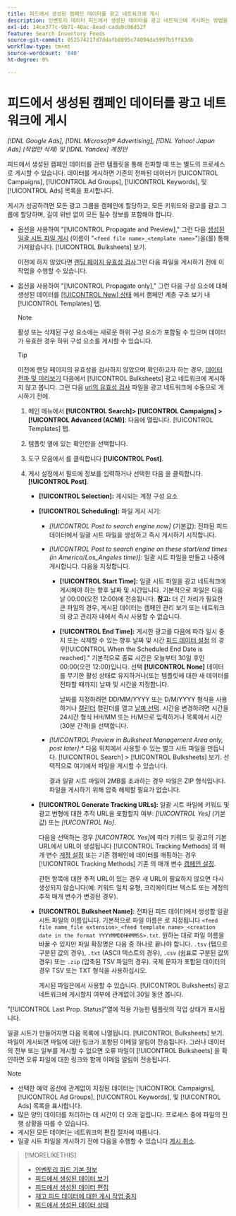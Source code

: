 ```yaml
---
title: 피드에서 생성된 캠페인 데이터를 광고 네트워크에 게시
description: 인벤토리 데이터 피드에서 생성된 데이터를 광고 네트워크에 게시하는 방법을 알아봅니다.
exl-id: 14ce377c-9b71-48ac-8ead-cada9c06d52f
feature: Search Inventory Feeds
source-git-commit: 052574217d7ddafb8895c74094da5997b5ff83db
workflow-type: tm+mt
source-wordcount: '840'
ht-degree: 0%

---
```


# 피드에서 생성된 캠페인 데이터를 광고 네트워크에 게시

*[!DNL Google Ads], [!DNL Microsoft® Advertising], [!DNL Yahoo! Japan Ads] (작업만 삭제) 및 [!DNL Yandex] 계정만*

피드에서 생성된 캠페인 데이터를 관련 템플릿을 통해 전파할 때 또는 별도의 프로세스로 게시할 수 있습니다. 데이터를 게시하면 기존의 전파된 데이터가 [!UICONTROL Campaigns], [!UICONTROL Ad Groups], [!UICONTROL Keywords], 및 [!UICONTROL Ads] 목록을 표시합니다.

게시가 성공하려면 모든 광고 그룹을 캠페인에 할당하고, 모든 키워드와 광고를 광고 그룹에 할당하며, 길이 위반 없이 모든 필수 정보를 포함해야 합니다.

* 옵션을 사용하여 &quot;[!UICONTROL Propagate and Preview],&quot; 그런 다음 [생성된 일괄 시트 파일 게시](/help/search-social-commerce/campaign-management/bulksheets/bulksheet-post.md) (이름이 &quot;`<feed file name>_<template name>`&quot;)을(를) 통해 가져왔습니다. [!UICONTROL Bulksheets] 보기.

  이전에 하지 않았다면 [랜딩 페이지 유효성 검사](/help/search-social-commerce/campaign-management/bulksheets/bulksheet-validate-landing-pages.md)그런 다음 파일을 게시하기 전에 이 작업을 수행할 수 있습니다.

* 옵션을 사용하여 &quot;[!UICONTROL Propagate only],&quot; 그런 다음 구성 요소에 대해 생성된 데이터를 [[!UICONTROL New] 상태](propagated-data-status.md) 에서 캠페인 계층 구조 보기 내 [!UICONTROL Templates] 탭.

  >[!NOTE]
  >
  >활성 또는 삭제된 구성 요소에는 새로운 하위 구성 요소가 포함될 수 있으며 데이터가 유효한 경우 하위 구성 요소를 게시할 수 있습니다.

  >[!TIP]
  >
  >이전에 랜딩 페이지의 유효성을 검사하지 않았으며 확인하고자 하는 경우, [데이터 전파 및 미리보기](feed-data-propagate.md) 다음에서 [!UICONTROL Bulksheets] 광고 네트워크에 게시하지 않고 봅니다. 그런 다음 [url의 유효성 검사](/help/search-social-commerce/campaign-management/bulksheets/bulksheet-validate-landing-pages.md) 파일을 광고 네트워크에 수동으로 게시하기 전에.

   1. 메인 메뉴에서 **[!UICONTROL Search]> [!UICONTROL Campaigns] >[!UICONTROL Advanced (ACM)]**: 다음에 열립니다. [!UICONTROL Templates] 탭.

   1. 템플릿 옆에 있는 확인란을 선택합니다.

   1. 도구 모음에서 를 클릭합니다 **[!UICONTROL Post]**.

   1. 게시 설정에서 필드에 정보를 입력하거나 선택한 다음 을 클릭합니다. **[!UICONTROL Post]**.

      * **[!UICONTROL Selection]:** 게시되는 계정 구성 요소

      * **[!UICONTROL Scheduling]:** 파일 게시 시기:

         * *[!UICONTROL Post to search engine now]* (기본값): 전파된 피드 데이터에서 일괄 시트 파일을 생성하고 즉시 게시하기 시작합니다.

         * *[!UICONTROL Post to search engine on these start/end times (in America/Los_Angeles time)]:* 일괄 시트 파일을 만들고 나중에 게시합니다. 다음을 지정합니다.

            * **[!UICONTROL Start Time]:** 일괄 시트 파일을 광고 네트워크에 게시해야 하는 향후 날짜 및 시간입니다. 기본적으로 파일은 다음 날 00:00(오전 12:00)에 전송됩니다. **참고:** 더 긴 처리가 필요한 큰 파일의 경우, 게시된 데이터는 캠페인 관리 보기 또는 네트워크의 광고 관리자 내에서 즉시 사용할 수 없습니다.

            * **[!UICONTROL End Time]:** 게시한 광고를 다음에 따라 일시 중지 또는 삭제할 수 있는 향후 날짜 및 시간 [피드 데이터 설정](feed-settings-manage.md#feed-data-settings) 의 경우[!UICONTROL When the Scheduled End Date is reached].&quot; 기본적으로 종료 시간은 오늘부터 30일 후인 00:00(오전 12:00)입니다. 선택 **[!UICONTROL None]** 데이터를 무기한 활성 상태로 유지하거나(또는 템플릿에 대한 새 데이터를 전파할 때까지) 날짜 및 시간을 지정합니다.

              날짜를 지정하려면 DD/MM/YYYY 또는 D/M/YYYY 형식을 사용하거나 [캘린더](/help/search-social-commerce/assets/calendar.png "캘린더") 캘린더를 열고 [날짜 선택](/help/search-social-commerce/common-tasks/navigation-editing-selection/calendar.md). 시간을 변경하려면 시간을 24시간 형식 HH/MM 또는 H/M으로 입력하거나 목록에서 시간(30분 간격)을 선택합니다.

         * *[!UICONTROL Preview in Bulksheet Management Area only, post later]:** 다음 위치에서 사용할 수 있는 벌크 시트 파일을 만듭니다. [!UICONTROL Search] > [!UICONTROL Bulksheets] 보기. 선택적으로 여기에서 파일을 게시할 수 있습니다.

           결과 일괄 시트 파일이 2MB를 초과하는 경우 파일은 ZIP 형식입니다. 파일을 게시하기 위해 압축 해제할 필요가 없습니다.

      * **[!UICONTROL Generate Tracking URLs]:** 일괄 시트 파일에 키워드 및 광고 변형에 대한 추적 URL을 포함할지 여부: *[!UICONTROL Yes]* (기본값) 또는 *[!UICONTROL No]*.

        다음을 선택하는 경우 *[!UICONTROL Yes]*&#x200B;에 따라 키워드 및 광고의 기본 URL에서 URL이 생성됩니다 [!UICONTROL Tracking Methods] 의 매개 변수 [계정 설정](/help/search-social-commerce/campaign-management/accounts/ad-network-account-manage.md) 또는 기존 캠페인에 데이터를 매핑하는 경우 [!UICONTROL Tracking Methods] 기존 의 매개 변수 [캠페인 설정](/help/search-social-commerce/campaign-management/campaigns/campaign-manage.md).

        관련 항목에 대한 추적 URL이 있는 경우 새 URL이 필요하지 않으면 다시 생성되지 않습니다(예: 키워드 일치 유형, 크리에이티브 텍스트 또는 계정의 추적 매개 변수가 변경된 경우).

      * **[!UICONTROL Bulksheet Name]:** 전파된 피드 데이터에서 생성할 일괄 시트 파일의 이름입니다. 기본적으로 파일 이름은 로 지정됩니다 `<feed file name_file extension>_<feed template name>_<creation date in the format YYYYMMDDHHMMSS>.txt`. 원하는 대로 파일 이름을 바꿀 수 있지만 파일 확장명은 다음 중 하나로 끝나야 합니다. `.tsv` (탭으로 구분된 값의 경우), `.txt` (ASCII 텍스트의 경우), `.csv` (쉼표로 구분된 값의 경우) 또는 `.zip` (압축된 TSV 파일의 경우). 국제 문자가 포함된 데이터의 경우 TSV 또는 TXT 형식을 사용하십시오.

        게시된 파일은에서 사용할 수 있습니다. [!UICONTROL Bulksheets] 광고 네트워크에 게시할지 여부에 관계없이 30일 동안 봅니다.

&quot;[!UICONTROL Last Prop. Status]&quot;열에 적용 가능한 템플릿의 작업 상태가 표시됩니다.

일괄 시트가 만들어지면 다음 목록에 나열됩니다. [!UICONTROL Bulksheets] 보기. 파일이 게시되면 파일에 대한 링크가 포함된 이메일 알림이 전송됩니다. 그러나 데이터의 전부 또는 일부를 게시할 수 없으면 오류 파일이 [!UICONTROL Bulksheets] 을 확인하면 오류 파일에 대한 링크와 함께 이메일 알림이 전송됩니다.

>[!NOTE]
>
>* 선택한 예약 옵션에 관계없이 지정된 데이터는 [!UICONTROL Campaigns], [!UICONTROL Ad Groups], [!UICONTROL Keywords], 및 [!UICONTROL Ads] 목록을 표시합니다.
>* 많은 양의 데이터를 처리하는 데 시간이 더 오래 걸립니다. 프로세스 중에 파일의 진행 상황을 따를 수 있습니다.
>* 게시된 모든 데이터는 네트워크의 편집 절차에 따릅니다.
>* 일괄 시트 파일을 게시하기 전에 다음을 수행할 수 있습니다 [게시 취소](/help/search-social-commerce/campaign-management/bulksheets/bulksheet-stop-job.md).

>[!MORELIKETHIS]
>
>* [인벤토리 피드 기본 정보](inventory-feeds-about.md)
>* [피드에서 생성된 데이터 보기](propagated-data-view.md)
>* [피드에서 생성된 데이터 편집](propagated-data-edit.md)
>* [재고 피드 데이터에 대한 게시 작업 중지](stop-job.md)
>* [피드에서 생성된 데이터 상태](propagated-data-status.md)
